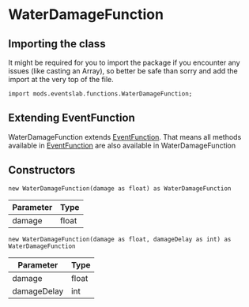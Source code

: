 # WaterDamageFunction

## Importing the class

It might be required for you to import the package if you encounter any issues (like casting an Array), so better be safe than sorry and add the import at the very top of the file.
```zenscript
import mods.eventslab.functions.WaterDamageFunction;
```


## Extending EventFunction

WaterDamageFunction extends [EventFunction](/mods/eventslab/functions/EventFunction). That means all methods available in [EventFunction](/mods/eventslab/functions/EventFunction) are also available in WaterDamageFunction

## Constructors


```zenscript
new WaterDamageFunction(damage as float) as WaterDamageFunction
```
| Parameter | Type  |
|-----------|-------|
| damage    | float |



```zenscript
new WaterDamageFunction(damage as float, damageDelay as int) as WaterDamageFunction
```
|  Parameter  | Type  |
|-------------|-------|
| damage      | float |
| damageDelay | int   |



